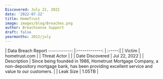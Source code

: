 ```yaml
---
Discovered: July 22, 2022
date: '2022-07-22'
title: HomeTrust
image: images/blog/Breaches.png
author: Breachsense Support
draft: false
yearmonths: 2022/july
---
```



| Data Breach Report
------------:     |:-------------:    | :-----:|
| Victim      | hometrust.com      | 
| Threat Actor      |       | 
| Date Discovered      | Jul 22, 2022      | 
| Description      | Since being founded in 1986, Hometrust Mortgage Company, a non-depository mortgage bank, has been providing excellent service and value to our customers.      | 
| Leak Size      | 1.05TB      | 

